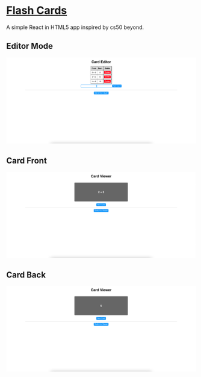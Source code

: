 # [Flash Cards](https://mojib2014.github.io/Flash_cards/)

A simple React in HTML5 app inspired by cs50 beyond.

## Editor Mode

![Flash Cards](public/editor.png)

## Card Front

![Card Front](public/card_front.png)

## Card Back

![Card Back](public/card_back.png)
